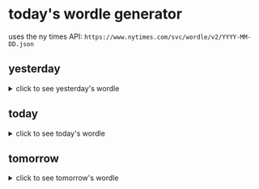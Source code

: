 # today's wordle generator

uses the ny times API: `https://www.nytimes.com/svc/wordle/v2/YYYY-MM-DD.json`

## yesterday

<details>
    <summary>click to see yesterday's wordle</summary>

    weedy

</details>

## today

<details>
    <summary>click to see today's wordle</summary>

    dummy

</details>

## tomorrow

<details>
    <summary>click to see tomorrow's wordle</summary>

    bliss

</details>
